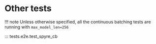 # Other tests

!!! note
    Unless otherwise specified, all the continuous batching tests are running with `max_model_len=256`

::: tests.e2e.test_spyre_cb